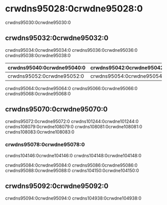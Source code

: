 # crwdns95028:0crwdne95028:0

<p class="description">crwdns95030:0crwdne95030:0</p>

## crwdns95032:0crwdne95032:0

crwdns95034:0crwdne95034:0 crwdns95036:0crwdne95036:0 crwdns95038:0crwdne95038:0

| crwdns95040:0crwdne95040:0 | crwdns95042:0crwdne95042:0 | crwdns95044:0crwdne95044:0 | crwdns95046:0crwdne95046:0 | crwdns95048:0crwdne95048:0 | crwdns95050:0crwdne95050:0 |
|:-------------------------- |:-------------------------- |:-------------------------- |:-------------------------- |:-------------------------- |:-------------------------- |
| crwdns95052:0crwdne95052:0 | crwdns95054:0crwdne95054:0 | crwdns95056:0crwdne95056:0 | crwdns95058:0crwdne95058:0 | crwdns95060:0crwdne95060:0 | crwdns95062:0crwdne95062:0 |


crwdns95064:0crwdne95064:0 crwdns95066:0crwdne95066:0 crwdns95068:0crwdne95068:0

## crwdns95070:0crwdne95070:0

crwdns95072:0crwdne95072:0 crwdns101244:0crwdne101244:0 crwdns108079:0crwdne108079:0 crwdns108081:0crwdne108081:0 crwdns108083:0crwdne108083:0

### crwdns95078:0crwdne95078:0

crwdns104146:0crwdne104146:0 crwdns104148:0crwdne104148:0

crwdns95084:0crwdne95084:0 crwdns95086:0crwdne95086:0 crwdns95088:0crwdne95088:0 crwdns104150:0crwdne104150:0

## crwdns95092:0crwdne95092:0

crwdns95094:0crwdne95094:0 crwdns104938:0crwdne104938:0